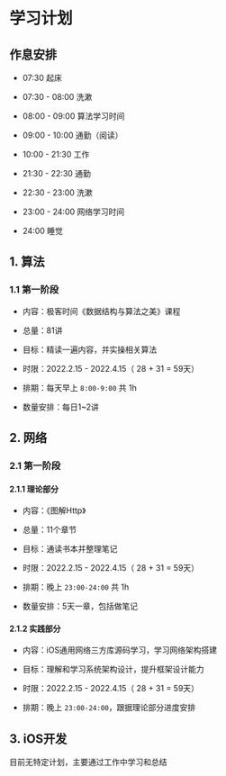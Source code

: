 # 学习计划

## 作息安排

* 07:30 起床

* 07:30 - 08:00 洗漱

* 08:00 - 09:00 算法学习时间

* 09:00 - 10:00 通勤（阅读）

* 10:00 - 21:30 工作

* 21:30 - 22:30 通勤

* 22:30 - 23:00 洗漱

* 23:00 - 24:00 网络学习时间

* 24:00 睡觉

## 1. 算法

### 1.1 第一阶段

* 内容：极客时间《数据结构与算法之美》课程

* 总量：81讲

* 目标：精读一遍内容，并实操相关算法

* 时限：2022.2.15 - 2022.4.15（ 28 + 31 = 59天）

* 排期：每天早上 `8:00-9:00` 共 1h

* 数量安排：每日1~2讲

## 2. 网络

### 2.1 第一阶段

#### 2.1.1 理论部分

* 内容：《图解Http》

* 总量：11个章节

* 目标：通读书本并整理笔记

* 时限：2022.2.15 - 2022.4.15（ 28 + 31 = 59天）

* 排期：晚上 `23:00-24:00` 共 1h

* 数量安排：5天一章，包括做笔记

#### 2.1.2 实践部分

* 内容：iOS通用网络三方库源码学习，学习网络架构搭建

* 目标：理解和学习系统架构设计，提升框架设计能力

* 时限：2022.2.15 - 2022.4.15（ 28 + 31 = 59天）

* 排期：晚上 `23:00-24:00`，跟据理论部分进度安排

## 3. iOS开发

目前无特定计划，主要通过工作中学习和总结
